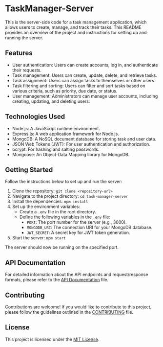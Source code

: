 # TaskManager-Server

This is the server-side code for a task management application, which allows users to create, manage, and track their tasks. This README provides an overview of the project and instructions for setting up and running the server.

## Features

- User authentication: Users can create accounts, log in, and authenticate their requests.
- Task management: Users can create, update, delete, and retrieve tasks.
- Task assignment: Users can assign tasks to themselves or other users.
- Task filtering and sorting: Users can filter and sort tasks based on various criteria, such as priority, due date, or status.
- User management: Administrators can manage user accounts, including creating, updating, and deleting users.

## Technologies Used

- Node.js: A JavaScript runtime environment.
- Express.js: A web application framework for Node.js.
- MongoDB: A NoSQL document database for storing task and user data.
- JSON Web Tokens (JWT): For user authentication and authorization.
- bcrypt: For hashing and salting passwords.
- Mongoose: An Object-Data Mapping library for MongoDB.

## Getting Started

Follow the instructions below to set up and run the server:

1. Clone the repository: `git clone <repository-url>`
2. Navigate to the project directory: `cd task-manager-server`
3. Install the dependencies: `npm install`
4. Set up the environment variables:
   - Create a `.env` file in the root directory.
   - Define the following variables in the `.env` file:
     - `PORT`: The port number for the server (e.g., 3000).
     - `MONGODB_URI`: The connection URI for your MongoDB database.
     - `JWT_SECRET`: A secret key for JWT token generation.
5. Start the server: `npm start`

The server should now be running on the specified port.

## API Documentation

For detailed information about the API endpoints and request/response formats, please refer to the [API Documentation](api-docs.md) file.

## Contributing

Contributions are welcome! If you would like to contribute to this project, please follow the guidelines outlined in the [CONTRIBUTING](CONTRIBUTING.md) file.

## License

This project is licensed under the [MIT License](LICENSE).
